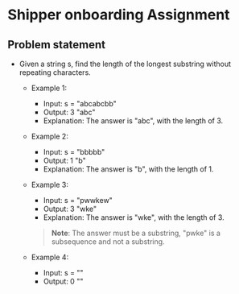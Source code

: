 # Shipper onboarding Assignment

## Problem statement

- Given a string s, find the length of the longest substring without repeating characters.
	- Example 1:
		- Input: s = "abcabcbb"
		- Output: 3 "abc"
		- Explanation: The answer is "abc", with the length of 3.

	- Example 2:
		- Input: s = "bbbbb"
		- Output: 1 "b"
		- Explanation: The answer is "b", with the length of 1.
	- Example 3:
		- Input: s = "pwwkew"
		- Output: 3 "wke"
		- Explanation: The answer is "wke", with the length of 3.
		> **Note**: The answer must be a substring, "pwke" is a subsequence and not a substring.
	- Example 4:
		- Input: s = ""
		- Output: 0 ""
